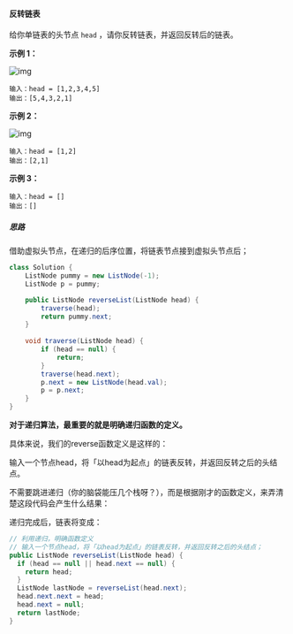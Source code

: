 #### 反转链表

给你单链表的头节点 `head` ，请你反转链表，并返回反转后的链表。

**示例 1：**

![img](https://assets.leetcode.com/uploads/2021/02/19/rev1ex1.jpg)

```
输入：head = [1,2,3,4,5]
输出：[5,4,3,2,1]
```

**示例 2：**

![img](https://assets.leetcode.com/uploads/2021/02/19/rev1ex2.jpg)

```
输入：head = [1,2]
输出：[2,1]
```

**示例 3：**

```
输入：head = []
输出：[]
```



##### 思路

借助虚拟头节点，在递归的后序位置，将链表节点接到虚拟头节点后；

```java
class Solution {
    ListNode pummy = new ListNode(-1);
    ListNode p = pummy;

    public ListNode reverseList(ListNode head) {
        traverse(head);
        return pummy.next;
    }
    
    void traverse(ListNode head) {
        if (head == null) {
            return;
        }
        traverse(head.next);
        p.next = new ListNode(head.val);
        p = p.next;
    }
}
```

**对于递归算法，最重要的就是明确递归函数的定义。**

具体来说，我们的reverse函数定义是这样的：

输入一个节点head，将「以head为起点」的链表反转，并返回反转之后的头结点。

不需要跳进递归（你的脑袋能压几个栈呀？），而是根据刚才的函数定义，来弄清楚这段代码会产生什么结果：

递归完成后，链表将变成：

```java
// 利用递归，明确函数定义
// 输入一个节点head，将「以head为起点」的链表反转，并返回反转之后的头结点；
public ListNode reverseList(ListNode head) {
  if (head == null || head.next == null) {
    return head;
  }
  ListNode lastNode = reverseList(head.next);
  head.next.next = head;
  head.next = null;
  return lastNode;
}
```

